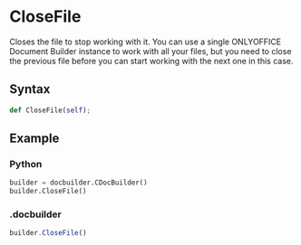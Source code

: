 # CloseFile

Closes the file to stop working with it. You can use a single ONLYOFFICE Document Builder instance to work with all your files, but you need to close the previous file before you can start working with the next one in this case.

## Syntax

```py
def CloseFile(self);
```

## Example

### Python

``` py
builder = docbuilder.CDocBuilder()
builder.CloseFile()
```

### .docbuilder

``` ts
builder.CloseFile()
```
